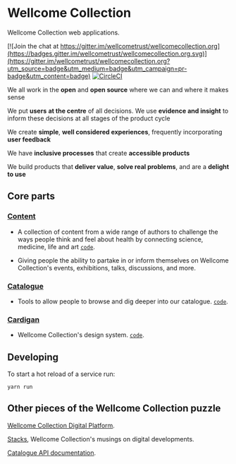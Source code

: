 # Wellcome Collection

Wellcome Collection web applications.

[![Join the chat at https://gitter.im/wellcometrust/wellcomecollection.org](https://badges.gitter.im/wellcometrust/wellcomecollection.org.svg)](https://gitter.im/wellcometrust/wellcomecollection.org?utm_source=badge&utm_medium=badge&utm_campaign=pr-badge&utm_content=badge) [![CircleCI](https://circleci.com/gh/wellcometrust/wellcomecollection.org/tree/master.svg?style=shield)](https://circleci.com/gh/wellcometrust/wellcomecollection.org/tree/master)

We all work in the **open** and **open source** where we can and where it makes sense

We put **users** **at the centre** of all decisions. We use **evidence and insight** to inform these decisions at all stages of the product cycle

We create **simple**, **well considered experiences**, frequently incorporating **user feedback**

We have **inclusive processes** that create **accessible products**

We build products that **deliver value**, **solve real problems**, and are a **delight to use**

## Core parts

### [Content](https://wellcomecollection.org/stories)
- A collection of content from a wide range of authors to challenge the
ways people think and feel about health by connecting science, medicine,
life and art [`code`](./content).

- Giving people the ability to partake in or inform themselves on
Wellcome Collection's events, exhibitions, talks,
discussions, and more.


### [Catalogue](https://wellcomecollection.org/works)
- Tools to allow people to browse and dig deeper into our catalogue.
[`code`](./catalogue).

### [Cardigan](https://cardigan.wellcomecollection.org)
- Wellcome Collection's design system. [`code`](./cardigan).

## Developing

To start a hot reload of a service run:

```
yarn run
```

## Other pieces of the Wellcome Collection puzzle

[Wellcome Collection Digital Platform](https://github.com/wellcometrust/platform).

[Stacks](https://stacks.wellcomecollection.org/), Wellcome Collection's musings on digital developments.

[Catalogue API documentation](https://developers.wellcomecollection.org).
